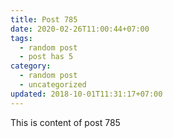 ```yaml
---
title: Post 785
date: 2020-02-26T11:00:44+07:00
tags:
  - random post
  - post has 5
category:
  - random post
  - uncategorized
updated: 2018-10-01T11:31:17+07:00
---
```

This is content of post 785